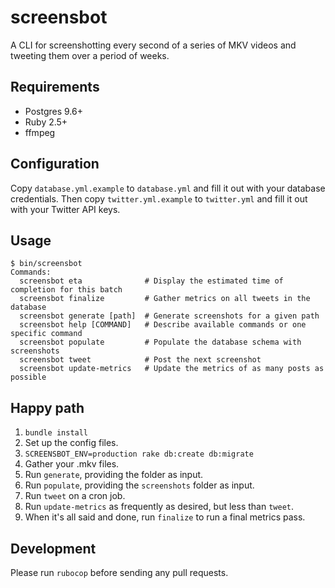 # screensbot

A CLI for screenshotting every second of a series of MKV videos and tweeting
them over a period of weeks.

## Requirements

* Postgres 9.6+
* Ruby 2.5+
* ffmpeg

## Configuration

Copy `database.yml.example` to `database.yml` and fill it out with your database
credentials. Then copy `twitter.yml.example` to `twitter.yml` and fill it out
with your Twitter API keys.

## Usage

```shell
$ bin/screensbot
Commands:
  screensbot eta              # Display the estimated time of completion for this batch
  screensbot finalize         # Gather metrics on all tweets in the database
  screensbot generate [path]  # Generate screenshots for a given path
  screensbot help [COMMAND]   # Describe available commands or one specific command
  screensbot populate         # Populate the database schema with screenshots
  screensbot tweet            # Post the next screenshot
  screensbot update-metrics   # Update the metrics of as many posts as possible
```

## Happy path

1. `bundle install`
1. Set up the config files.
1. `SCREENSBOT_ENV=production rake db:create db:migrate`
1. Gather your .mkv files.
1. Run `generate`, providing the folder as input.
1. Run `populate`, providing the `screenshots` folder as input.
1. Run `tweet` on a cron job.
1. Run `update-metrics` as frequently as desired, but less than `tweet`.
2. When it's all said and done, run `finalize` to run a final metrics pass.

## Development

Please run `rubocop` before sending any pull requests.
